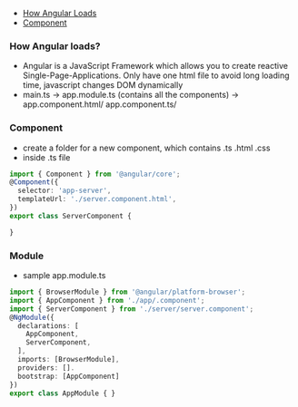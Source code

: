 * <a href="#howload">How Angular Loads</a>
* <a href="#component">Component</a>


### How Angular loads?<a name="howload"></a>
* Angular is a JavaScript Framework which allows you to create reactive Single-Page-Applications. Only have one html file to avoid long loading time, javascript changes DOM dynamically 
* main.ts -> app.module.ts (contains all the components) -> app.component.html/ app.component.ts/

### Component<a name="component"></a>
* create a folder for a new component, which contains .ts .html .css
* inside .ts file
``` typescript
import { Component } from '@angular/core';
@Component({
  selector: 'app-server',
  templateUrl: './server.component.html',
})
export class ServerComponent {

}
```
### Module 
* sample app.module.ts
``` typescript
import { BrowserModule } from '@angular/platform-browser';
import { AppComponent } from './app/.component';
import { ServerComponent } from './server/server.component';
@NgModule({
  declarations: [
    AppComponent,
    ServerComponent,
  ],
  imports: [BrowserModule],
  providers: [].
  bootstrap: [AppComponent]
})
export class AppModule { }
```
